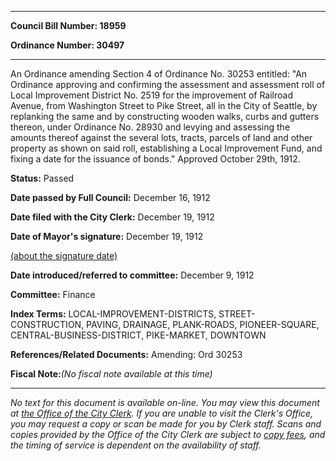 

********

**Council Bill Number: 18959**
   
**Ordinance Number: 30497**
********

 An Ordinance amending Section 4 of Ordinance No. 30253 entitled: "An Ordinance approving and confirming the assessment and assessment roll of Local Improvement District No. 2519 for the improvement of Railroad Avenue, from Washington Street to Pike Street, all in the City of Seattle, by replanking the same and by constructing wooden walks, curbs and gutters thereon, under Ordinance No. 28930 and levying and assessing the amounts thereof against the several lots, tracts, parcels of land and other property as shown on said roll, establishing a Local Improvement Fund, and fixing a date for the issuance of bonds." Approved October 29th, 1912.

**Status:** Passed
   
**Date passed by Full Council:** December 16, 1912
   
**Date filed with the City Clerk:** December 19, 1912
   
**Date of Mayor's signature:** December 19, 1912
   
[(about the signature date)](/~public/approvaldate.htm)
   
   
   
**Date introduced/referred to committee:** December 9, 1912
   
**Committee:** Finance
   
   
**Index Terms:** LOCAL-IMPROVEMENT-DISTRICTS, STREET-CONSTRUCTION, PAVING, DRAINAGE, PLANK-ROADS, PIONEER-SQUARE, CENTRAL-BUSINESS-DISTRICT, PIKE-MARKET, DOWNTOWN

**References/Related Documents:** Amending: Ord 30253

**Fiscal Note:**_(No fiscal note available at this time)_
********

_No text for this document is available on-line. You may view this document at [the Office of the City Clerk](http://www.seattle.gov/leg/clerk/contactUs.htm). If you are unable to visit the Clerk's Office, you may request a copy or scan be made for you by Clerk staff. Scans and copies provided by the Office of the City Clerk are subject to [copy fees](http://clerk.seattle.gov/~public/clerkfees.htm), and the timing of service is dependent on the availability of staff._

